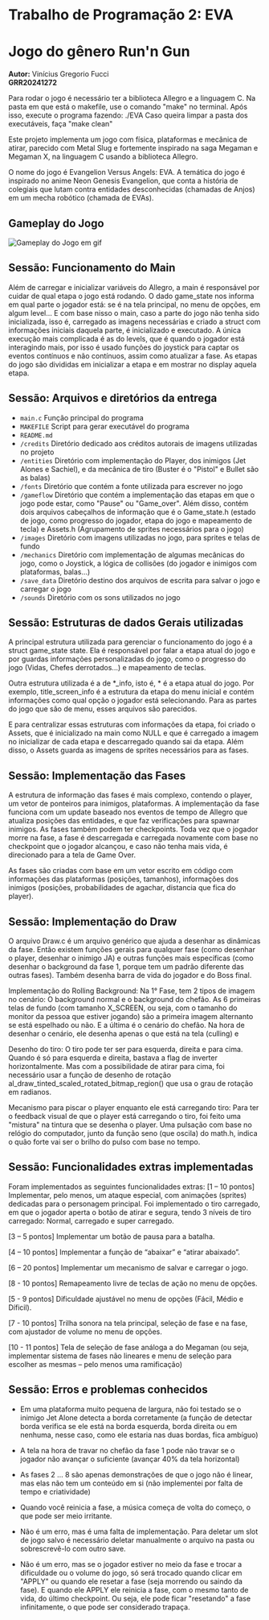 # Trabalho de Programação 2: EVA
# Jogo do gênero Run'n Gun

**Autor:** Vinícius Gregorio Fucci  
**GRR20241272**

Para rodar o jogo é necessário ter a biblioteca Allegro e a linguagem C.
Na pasta em que está o makefile, use o comando "make" no terminal. Após isso, execute o programa fazendo:
./EVA
Caso queira limpar a pasta dos executáveis, faça "make clean"


Este projeto implementa um jogo com física, plataformas e mecânica de atirar, parecido com Metal Slug e fortemente inspirado na saga Megaman e Megaman X, na linguagem C usando a biblioteca Allegro.

O nome do jogo é Evangelion Versus Angels: EVA. A temática do jogo é inspirado no anime Neon Genesis Evangelion, que conta a história de colegiais que lutam contra entidades desconhecidas (chamadas de Anjos) em um mecha robótico (chamada de EVAs).

## Gameplay do Jogo

![ Gameplay do Jogo em gif](gameplay/gameplay.gif)

## Sessão: Funcionamento do Main

Além de carregar e inicializar variáveis do Allegro, a main é responsável por cuidar de qual etapa o jogo está rodando. O dado game_state nos informa em qual parte o jogador está: se é na tela principal, no menu de opções, em algum level...
E com base nisso o main, caso a parte do jogo não tenha sido inicializada, isso é, carregado as imagens necessárias e criado a struct com informações iniciais daquela parte, é inicializado e executado. A única execução mais complicada é as do levels, que é quando o jogador está interagindo mais, por isso é usado funções do joystick para captar os eventos contínuos e não contínuos, assim como atualizar a fase.
As etapas do jogo são divididas em inicializar a etapa e em mostrar no display aquela etapa.

## Sessão: Arquivos e diretórios da entrega

- `main.c` Função principal do programa
- `MAKEFILE` Script para gerar executável do programa
- `README.md`
- `/credits` Diretório dedicado aos créditos autorais de imagens utilizadas no projeto
- `/entities` Diretório com implementação do Player, dos inimigos (Jet Alones e Sachiel), e da mecânica de tiro (Buster é o "Pistol" e Bullet são as balas)
- `/fonts` Diretório que contém a fonte utilizada para escrever no jogo
- `/gameflow` Diretório que contém a implementação das etapas em que o jogo pode estar, como "Pause" ou "Game_over". Além disso, contém dois arquivos cabeçalhos de informação que é o Game_state.h (estado de jogo, como progresso do jogador, etapa do jogo e mapeamento de tecla) e Assets.h (Agrupamento de sprites necessários para o jogo)
- `/images` Diretório com imagens utilizadas no jogo, para sprites e telas de fundo
- `/mechanics` Diretório com implementação de algumas mecânicas do jogo, como o Joystick, a lógica de collisões (do jogador e inimigos com plataformas, balas...)
- `/save_data` Diretório destino dos arquivos de escrita para salvar o jogo e carregar o jogo
- `/sounds` Diretório com os sons utilizados no jogo

## Sessão: Estruturas de dados Gerais utilizadas

A principal estrutura utilizada para gerenciar o funcionamento do jogo é a struct game_state state. Ela é responsável por falar a etapa atual do jogo e por guardas informações personalizadas do jogo, como o progresso do jogo (Vidas, Chefes derrotados...) e mapeamento de teclas.

Outra estrutura utilizada é a de *_info, isto é, * é a etapa atual do jogo. Por exemplo, title_screen_info é a estrutura da etapa do menu inicial e contém informações como qual opção o jogador está selecionando. Para as partes do jogo que são de menu, esses arquivos são parecidos.

E para centralizar essas estruturas com informações da etapa, foi criado o Assets, que é inicializado na main como NULL e que é carregado a imagem no inicializar de cada etapa e descarregado quando sai da etapa. Além disso, o Assets guarda as imagens de sprites necessários para as fases.

## Sessão: Implementação das Fases

A estrutura de informação das fases é mais complexo, contendo o player, um vetor de ponteiros para inimigos, plataformas. A implementação da fase funciona com um update baseado nos eventos de tempo de Allegro que atualiza posições das entidades, e que faz verificações para spawnar inimigos. As fases também podem ter checkpoints. Toda vez que o jogador morre na fase, a fase é descarregada e carregada novamente com base no checkpoint que o jogador alcançou, e caso não tenha mais vida, é direcionado para a tela de Game Over.

As fases são criadas com base em um vetor escrito em código com informações das plataformas (posições, tamanhos), informações dos inimigos (posições, probabilidades de agachar, distancia que fica do player). 

## Sessão: Implementação do Draw

O arquivo Draw.c é um arquivo genérico que ajuda a desenhar as dinâmicas da fase. Então existem funções gerais para qualquer fase (como desenhar o player, desenhar o inimigo JA) e outras funções mais específicas (como desenhar o background da fase 1, porque tem um padrão diferente das outras fases). Também desenha barra de vida do jogador e do Boss final.

Implementação do Rolling Background: Na 1° Fase, tem 2 tipos de imagem no cenário: O background normal e o background do chefão. As 6 primeiras telas de fundo (com tamanho X_SCREEN, ou seja, com o tamanho do monitor da pessoa que estiver jogando) são a primeira imagem alternanto se está espelhado ou não. E a última é o cenário do chefão. Na hora de desenhar o cenário, ele desenha apenas o que está na tela (culling) e 

Desenho do tiro: O tiro pode ter ser para esquerda, direita e para cima. Quando é só para esquerda e direita, bastava a flag de inverter horizontalmente. Mas com a possibilidade de atirar para cima, foi necessário usar a função de desenho de rotação al_draw_tinted_scaled_rotated_bitmap_region() que usa o grau de rotação em radianos.

Mecanismo para piscar o player enquanto ele está carregando tiro: Para ter o feedback visual de que o player está carregando o tiro, foi feito uma "mistura" na tintura que se desenha o player. Uma pulsação com base no relógio do computador, junto da função seno (que oscila) do math.h, indica o quão forte vai ser o brilho do pulso com base no tempo.

## Sessão: Funcionalidades extras implementadas

Foram implementados as seguintes funcionalidades extras:
[1 – 10 pontos] Implementar, pelo menos, um ataque especial, com animações (sprites) dedicadas para o personagem principal. Foi implementado o tiro carregado, em que o jogador aperta o botão de atirar e segura, tendo 3 níveis de tiro carregado: Normal, carregado e super carregado.

[3 – 5 pontos] Implementar um botão de pausa para a
batalha.

[4 – 10 pontos] Implementar a função de “abaixar” e
“atirar abaixado”.

[6 – 20 pontos] Implementar um mecanismo de salvar e
carregar o jogo.

[8 - 10 pontos] Remapeamento livre de teclas de ação no
menu de opções.

[5 - 9 pontos] Dificuldade ajustável no menu de opções
(Fácil, Médio e Díficil).

[7 - 10 pontos] Trilha sonora na tela principal, seleção
de fase e na fase, com ajustador de volume no menu de
opções.

[10 - 11 pontos] Tela de seleção de fase análoga a do
Megaman (ou seja, implementar sistema de fases não
lineares e menu de seleção para escolher as mesmas – pelo
menos uma ramificação)

## Sessão: Erros e problemas conhecidos

- Em uma plataforma muito pequena de largura, não foi testado se o inimigo Jet Alone detecta a borda corretamente (a função de detectar borda verifica se ele está na borda esquerda, borda direita ou em nenhuma, nesse caso, como ele estaria nas duas bordas, fica ambíguo)

- A tela na hora de travar no chefão da fase 1 pode não travar se o jogador não avançar o suficiente (avançar 40% da tela horizontal)

- As fases 2 ... 8 são apenas demonstrações de que o jogo não é linear, mas elas não tem um conteúdo em si (não implementei por falta de tempo e criatividade)

- Quando você reinicia a fase, a música começa de volta do começo, o que pode ser meio irritante.

- Não é um erro, mas é uma falta de implementação. Para deletar um slot de jogo salvo é necessário deletar manualmente o arquivo na pasta ou sobrescrevê-lo com outro save.

- Não é um erro, mas se o jogador estiver no meio da fase e trocar a dificuldade ou o volume do jogo, só será trocado quando clicar em "APPLY" ou quando ele resetar a fase (seja morrendo ou saindo da fase). E quando ele APPLY ele reinicia a fase, com o mesmo tanto de vida, do último checkpoint. Ou seja, ele pode ficar "resetando" a fase infinitamente, o que pode ser considerado trapaça.